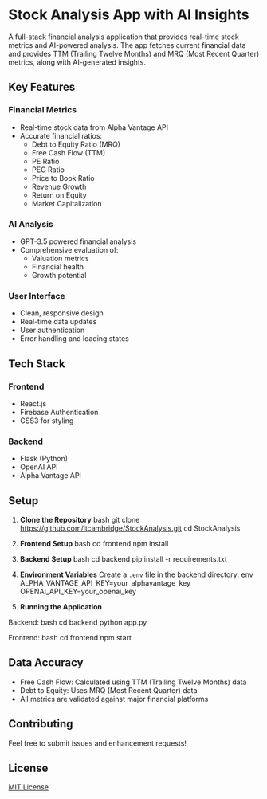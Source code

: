 # Stock Analysis App with AI Insights

A full-stack financial analysis application that provides real-time stock metrics and AI-powered analysis. The app fetches current financial data and provides TTM (Trailing Twelve Months) and MRQ (Most Recent Quarter) metrics, along with AI-generated insights.

## Key Features

### Financial Metrics
- Real-time stock data from Alpha Vantage API
- Accurate financial ratios:
  - Debt to Equity Ratio (MRQ)
  - Free Cash Flow (TTM)
  - PE Ratio
  - PEG Ratio
  - Price to Book Ratio
  - Revenue Growth
  - Return on Equity
  - Market Capitalization

### AI Analysis
- GPT-3.5 powered financial analysis
- Comprehensive evaluation of:
  - Valuation metrics
  - Financial health
  - Growth potential

### User Interface
- Clean, responsive design
- Real-time data updates
- User authentication
- Error handling and loading states

## Tech Stack

### Frontend
- React.js
- Firebase Authentication
- CSS3 for styling

### Backend
- Flask (Python)
- OpenAI API
- Alpha Vantage API

## Setup

1. **Clone the Repository**
bash
git clone https://github.com/itcambridge/StockAnalysis.git
cd StockAnalysis

2. **Frontend Setup**
bash
cd frontend
npm install

3. **Backend Setup**
bash
cd backend
pip install -r requirements.txt

4. **Environment Variables**
Create a `.env` file in the backend directory:
env
ALPHA_VANTAGE_API_KEY=your_alphavantage_key
OPENAI_API_KEY=your_openai_key

5. **Running the Application**

Backend:
bash
cd backend
python app.py

Frontend:
bash
cd frontend
npm start

## Data Accuracy

- Free Cash Flow: Calculated using TTM (Trailing Twelve Months) data
- Debt to Equity: Uses MRQ (Most Recent Quarter) data
- All metrics are validated against major financial platforms

## Contributing

Feel free to submit issues and enhancement requests!

## License

[MIT License](LICENSE)